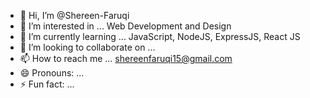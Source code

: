 - 👋 Hi, I’m @Shereen-Faruqi
- 👀 I’m interested in ... Web Development and Design
- 🌱 I’m currently learning ... JavaScript, NodeJS, ExpressJS, React JS
- 💞️ I’m looking to collaborate on ...
- 📫 How to reach me ... shereenfaruqi15@gmail.com
- 😄 Pronouns: ...
- ⚡ Fun fact: ...

<!---
Shereen-Faruqi/Shereen-Faruqi is a ✨ special ✨ repository because its `README.md` (this file) appears on your GitHub profile.
You can click the Preview link to take a look at your changes.
--->

